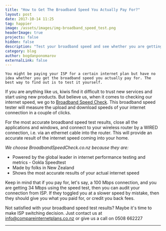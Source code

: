 ```yaml
---
title: "How to Get The Broadband Speed You Actually Pay For?"
layout: post
date: 2017-10-14 11:25
tag: happier
image: /assets/images/img-broadband_speed_test.png
headerImage: true
projects: false
hidden: false
description: "Test your broadband speed and see whether you are getting the broadband speed that you pay for."
category: blog
author: bogdanponomarov
externalLink: false
---
```

`You might be paying your ISP for a certain internet plan but have no idea whether you get the broadband speed you actually pay for. The best way to find out is to test it yourself.`

If you are anything like us, kiwis find it difficult to trust new services and start using new products. But believe us, when it comes to checking our internet speed, we go to [Broadband Speed Check](http://broadbandspeedcheck.co.nz/). This broadband speed tester will measure the upload and download speeds of your internet connection in a couple of clicks.

For the most accurate broadband speed test results, close all the applications and windows, and connect to your wireless router by a WIRED connection, i.e. via an ethernet cable into the router. This will provide an accurate result of the internet speed coming into your home.

*We choose BroadbandSpeedCheck.co.nz because they are:*

* Powered by the global leader in internet performance testing and metrics - Ookla Speedtest
* Made by folks in New Zealand
* Shows the most accurate results of your actual internet speed

Keep in mind that if you pay for, let's say, a 100 Mbps connection, and you are getting 34 Mbps using the speed test, then you can audit your connection from ISP. If they toggled you at a slower speed by mistake, then they should give you what you paid for, or credit you back fees.

Not satisfied with your broadband speed test results? Maybe it's time to make ISP switching decision. Just contact us at [info@compareinternetplans.co.nz](mailto:"info@compareinternetplans.co.nz") or give us a call on 0508 662227

---
